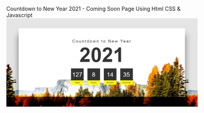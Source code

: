 Countdown to New Year 2021 - Coming Soon Page Using Html CSS & Javascript
![](images/screenshot.png)
